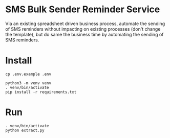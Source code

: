 # SMS Bulk Sender Reminder Service

Via an existing spreadsheet driven business process, automate the sending of SMS
reminders without impacting on existing processes (don't change the template),
but do same the business time by automating the sending of SMS reminders.

# Install


```
cp .env.example .env
```

```
python3 -m venv venv
. venv/bin/activate
pip install -r requirements.txt
```

# Run

```
. venv/bin/activate
python extract.py
```
